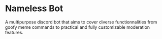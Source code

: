 # Nameless Bot

A multipurpose discord bot that aims to cover diverse functionnalities from goofy meme commands to practical and fully customizable moderation features.



